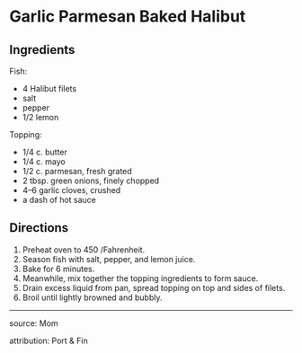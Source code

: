 # Garlic Parmesan Baked Halibut

## Ingredients

Fish:

- 4 Halibut filets
- salt
- pepper
- 1/2 lemon

Topping:

- 1/4 c. butter
- 1/4 c. mayo
- 1/2 c. parmesan, fresh grated 
- 2 tbsp. green onions, finely chopped
- 4–6 garlic cloves, crushed
- a dash of hot sauce

## Directions

1. Preheat oven to 450 /Fahrenheit.
2. Season fish with salt, pepper, and lemon juice.
3. Bake for 6 minutes.
4. Meanwhile, mix together the topping ingredients to form sauce.
5. Drain excess liquid from pan, spread topping on top and sides of filets.
6. Broil until lightly browned and bubbly.

---

source: Mom 

attribution: Port & Fin
